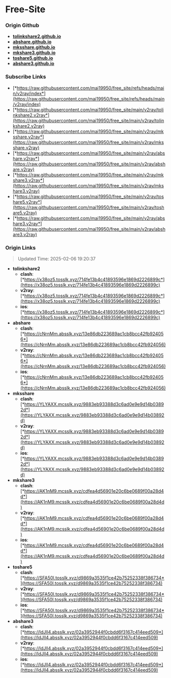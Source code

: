 # Free-Site

### Origin Github

- [**tolinkshare2.github.io**](https://github.com/tolinkshare2/tolinkshare2.github.io)
- [**abshare.github.io**](https://github.com/abshare/abshare.github.io)
- [**mksshare.github.io**](https://github.com/mksshare/mksshare.github.io)
- [**mkshare3.github.io**](https://github.com/mkshare3/mkshare3.github.io)
- [**toshare5.github.io**](https://github.com/toshare5/toshare5.github.io)
- [**abshare3.github.io**](https://github.com/abshare3/abshare3.github.io)

### Subscribe Links

- [*https://raw.githubusercontent.com/mai19950/free_site/refs/heads/main/v2ray/index*](https://raw.githubusercontent.com/mai19950/free_site/refs/heads/main/v2ray/index)
- [*https://raw.githubusercontent.com/mai19950/free_site/main/v2ray/tolinkshare2.v2ray*](https://raw.githubusercontent.com/mai19950/free_site/main/v2ray/tolinkshare2.v2ray)
- [*https://raw.githubusercontent.com/mai19950/free_site/main/v2ray/mksshare.v2ray*](https://raw.githubusercontent.com/mai19950/free_site/main/v2ray/mksshare.v2ray)
- [*https://raw.githubusercontent.com/mai19950/free_site/main/v2ray/abshare.v2ray*](https://raw.githubusercontent.com/mai19950/free_site/main/v2ray/abshare.v2ray)
- [*https://raw.githubusercontent.com/mai19950/free_site/main/v2ray/mkshare3.v2ray*](https://raw.githubusercontent.com/mai19950/free_site/main/v2ray/mkshare3.v2ray)
- [*https://raw.githubusercontent.com/mai19950/free_site/main/v2ray/toshare5.v2ray*](https://raw.githubusercontent.com/mai19950/free_site/main/v2ray/toshare5.v2ray)
- [*https://raw.githubusercontent.com/mai19950/free_site/main/v2ray/abshare3.v2ray*](https://raw.githubusercontent.com/mai19950/free_site/main/v2ray/abshare3.v2ray)

### Origin Links

> Updated Time: 2025-02-06 19:20:37

- **tolinkshare2**
  - **clash**: [*https://x38oz5.tosslk.xyz/714fe13b4c41893596e1869d2226899c*](https://x38oz5.tosslk.xyz/714fe13b4c41893596e1869d2226899c)
  - **v2ray**: [*https://x38oz5.tosslk.xyz/714fe13b4c41893596e1869d2226899c*](https://x38oz5.tosslk.xyz/714fe13b4c41893596e1869d2226899c)
  - **ios**: [*https://x38oz5.tosslk.xyz/714fe13b4c41893596e1869d2226899c*](https://x38oz5.tosslk.xyz/714fe13b4c41893596e1869d2226899c)
- **abshare**
  - **clash**: [*https://cNrnMm.absslk.xyz/13e86db223689ac1cb8bcc42fb924056*](https://cNrnMm.absslk.xyz/13e86db223689ac1cb8bcc42fb924056)
  - **v2ray**: [*https://cNrnMm.absslk.xyz/13e86db223689ac1cb8bcc42fb924056*](https://cNrnMm.absslk.xyz/13e86db223689ac1cb8bcc42fb924056)
  - **ios**: [*https://cNrnMm.absslk.xyz/13e86db223689ac1cb8bcc42fb924056*](https://cNrnMm.absslk.xyz/13e86db223689ac1cb8bcc42fb924056)
- **mksshare**
  - **clash**: [*https://YLYAXX.mcsslk.xyz/9883eb93388d3c6ad0e9e9d14b03892d*](https://YLYAXX.mcsslk.xyz/9883eb93388d3c6ad0e9e9d14b03892d)
  - **v2ray**: [*https://YLYAXX.mcsslk.xyz/9883eb93388d3c6ad0e9e9d14b03892d*](https://YLYAXX.mcsslk.xyz/9883eb93388d3c6ad0e9e9d14b03892d)
  - **ios**: [*https://YLYAXX.mcsslk.xyz/9883eb93388d3c6ad0e9e9d14b03892d*](https://YLYAXX.mcsslk.xyz/9883eb93388d3c6ad0e9e9d14b03892d)
- **mkshare3**
  - **clash**: [*https://AK1nM9.mcsslk.xyz/cdfea4d56901e20c6be0689f00a28d4d*](https://AK1nM9.mcsslk.xyz/cdfea4d56901e20c6be0689f00a28d4d)
  - **v2ray**: [*https://AK1nM9.mcsslk.xyz/cdfea4d56901e20c6be0689f00a28d4d*](https://AK1nM9.mcsslk.xyz/cdfea4d56901e20c6be0689f00a28d4d)
  - **ios**: [*https://AK1nM9.mcsslk.xyz/cdfea4d56901e20c6be0689f00a28d4d*](https://AK1nM9.mcsslk.xyz/cdfea4d56901e20c6be0689f00a28d4d)
- **toshare5**
  - **clash**: [*https://SFA50l.tosslk.xyz/d9869a3535f1ce42b75252338f386734*](https://SFA50l.tosslk.xyz/d9869a3535f1ce42b75252338f386734)
  - **v2ray**: [*https://SFA50l.tosslk.xyz/d9869a3535f1ce42b75252338f386734*](https://SFA50l.tosslk.xyz/d9869a3535f1ce42b75252338f386734)
  - **ios**: [*https://SFA50l.tosslk.xyz/d9869a3535f1ce42b75252338f386734*](https://SFA50l.tosslk.xyz/d9869a3535f1ce42b75252338f386734)
- **abshare3**
  - **clash**: [*https://IdJll4.absslk.xyz/02a3952944f0cbdd6f3167c414eed509*](https://IdJll4.absslk.xyz/02a3952944f0cbdd6f3167c414eed509)
  - **v2ray**: [*https://IdJll4.absslk.xyz/02a3952944f0cbdd6f3167c414eed509*](https://IdJll4.absslk.xyz/02a3952944f0cbdd6f3167c414eed509)
  - **ios**: [*https://IdJll4.absslk.xyz/02a3952944f0cbdd6f3167c414eed509*](https://IdJll4.absslk.xyz/02a3952944f0cbdd6f3167c414eed509)
